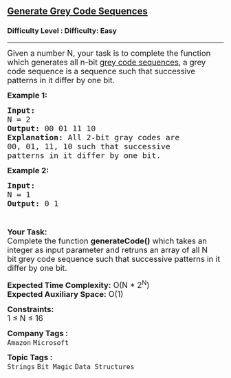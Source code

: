 <h2><a href="https://www.geeksforgeeks.org/problems/generate-grey-code-sequences/1">Generate Grey Code Sequences</a></h2><h3>Difficulty Level : Difficulty: Easy</h3><hr><div class="problems_problem_content__Xm_eO"><p><span style="font-size:18px">Given a number N, your task is to complete the function which generates all n-bit <a href="https://en.wikipedia.org/wiki/Gray_code">grey code sequences</a>, a grey code sequence is a sequence such that successive patterns in it differ by one bit.</span></p>

<p><span style="font-size:18px"><strong>Example 1:</strong></span></p>

<pre><span style="font-size:18px"><strong>Input:
</strong>N = 2
<strong>Output: </strong>00 01 11 10<strong>
Explanation: </strong>All 2-bit gray codes are
00, 01, 11, 10&nbsp;such that successive
patterns in it differ by one bit.</span>
</pre>

<p><span style="font-size:18px"><strong>Example 2:</strong></span></p>

<pre><span style="font-size:18px"><strong>Input:
</strong>N = 1
<strong>Output: </strong>0 1</span></pre>

<p>&nbsp;</p>

<p><span style="font-size:18px"><strong>Your Task:</strong><br>
Complete the function&nbsp;<strong>generateCode()</strong>&nbsp;which takes an integer as input parameter and retruns an array of&nbsp;all N bit&nbsp;grey code sequence such that successive patterns in it differ by one bit.</span></p>

<p><span style="font-size:18px"><strong>Expected Time Complexity:</strong>&nbsp;O(N * 2<sup>N</sup>)<br>
<strong>Expected Auxiliary Space:</strong>&nbsp;O(1)</span></p>

<p><span style="font-size:18px"><strong>Constraints:</strong><br>
1 ≤ N ≤ 16</span></p>
</div><p><span style=font-size:18px><strong>Company Tags : </strong><br><code>Amazon</code>&nbsp;<code>Microsoft</code>&nbsp;<br><p><span style=font-size:18px><strong>Topic Tags : </strong><br><code>Strings</code>&nbsp;<code>Bit Magic</code>&nbsp;<code>Data Structures</code>&nbsp;